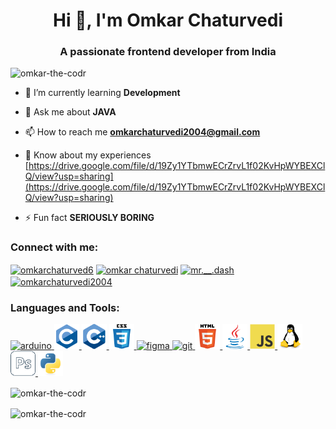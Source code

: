 <h1 align="center">Hi 👋, I'm Omkar Chaturvedi</h1>
<h3 align="center">A passionate frontend developer from India</h3>

<p align="left"> <img src="https://komarev.com/ghpvc/?username=omkar-the-codr&label=Profile%20views&color=0e75b6&style=flat" alt="omkar-the-codr" /> </p>

- 🌱 I’m currently learning **Development**

- 💬 Ask me about **JAVA**

- 📫 How to reach me **omkarchaturvedi2004@gmail.com**

- 📄 Know about my experiences [https://drive.google.com/file/d/19Zy1YTbmwECrZrvL1f02KvHpWYBEXClQ/view?usp=sharing](https://drive.google.com/file/d/19Zy1YTbmwECrZrvL1f02KvHpWYBEXClQ/view?usp=sharing)

- ⚡ Fun fact **SERIOUSLY BORING**

<h3 align="left">Connect with me:</h3>
<p align="left">
<a href="https://twitter.com/omkarchaturved6" target="blank"><img align="center" src="https://raw.githubusercontent.com/rahuldkjain/github-profile-readme-generator/master/src/images/icons/Social/twitter.svg" alt="omkarchaturved6" height="30" width="40" /></a>
<a href="https://linkedin.com/in/omkar chaturvedi" target="blank"><img align="center" src="https://raw.githubusercontent.com/rahuldkjain/github-profile-readme-generator/master/src/images/icons/Social/linked-in-alt.svg" alt="omkar chaturvedi" height="30" width="40" /></a>
<a href="https://instagram.com/mr.__.dash" target="blank"><img align="center" src="https://raw.githubusercontent.com/rahuldkjain/github-profile-readme-generator/master/src/images/icons/Social/instagram.svg" alt="mr.__.dash" height="30" width="40" /></a>
<a href="https://www.leetcode.com/omkarchaturvedi2004" target="blank"><img align="center" src="https://raw.githubusercontent.com/rahuldkjain/github-profile-readme-generator/master/src/images/icons/Social/leet-code.svg" alt="omkarchaturvedi2004" height="30" width="40" /></a>
</p>

<h3 align="left">Languages and Tools:</h3>
<p align="left"> <a href="https://www.arduino.cc/" target="_blank" rel="noreferrer"> <img src="https://cdn.worldvectorlogo.com/logos/arduino-1.svg" alt="arduino" width="40" height="40"/> </a> <a href="https://www.cprogramming.com/" target="_blank" rel="noreferrer"> <img src="https://raw.githubusercontent.com/devicons/devicon/master/icons/c/c-original.svg" alt="c" width="40" height="40"/> </a> <a href="https://www.w3schools.com/cpp/" target="_blank" rel="noreferrer"> <img src="https://raw.githubusercontent.com/devicons/devicon/master/icons/cplusplus/cplusplus-original.svg" alt="cplusplus" width="40" height="40"/> </a> <a href="https://www.w3schools.com/css/" target="_blank" rel="noreferrer"> <img src="https://raw.githubusercontent.com/devicons/devicon/master/icons/css3/css3-original-wordmark.svg" alt="css3" width="40" height="40"/> </a> <a href="https://www.figma.com/" target="_blank" rel="noreferrer"> <img src="https://www.vectorlogo.zone/logos/figma/figma-icon.svg" alt="figma" width="40" height="40"/> </a> <a href="https://git-scm.com/" target="_blank" rel="noreferrer"> <img src="https://www.vectorlogo.zone/logos/git-scm/git-scm-icon.svg" alt="git" width="40" height="40"/> </a> <a href="https://www.w3.org/html/" target="_blank" rel="noreferrer"> <img src="https://raw.githubusercontent.com/devicons/devicon/master/icons/html5/html5-original-wordmark.svg" alt="html5" width="40" height="40"/> </a> <a href="https://www.java.com" target="_blank" rel="noreferrer"> <img src="https://raw.githubusercontent.com/devicons/devicon/master/icons/java/java-original.svg" alt="java" width="40" height="40"/> </a> <a href="https://developer.mozilla.org/en-US/docs/Web/JavaScript" target="_blank" rel="noreferrer"> <img src="https://raw.githubusercontent.com/devicons/devicon/master/icons/javascript/javascript-original.svg" alt="javascript" width="40" height="40"/> </a> <a href="https://www.linux.org/" target="_blank" rel="noreferrer"> <img src="https://raw.githubusercontent.com/devicons/devicon/master/icons/linux/linux-original.svg" alt="linux" width="40" height="40"/> </a> <a href="https://www.photoshop.com/en" target="_blank" rel="noreferrer"> <img src="https://raw.githubusercontent.com/devicons/devicon/master/icons/photoshop/photoshop-line.svg" alt="photoshop" width="40" height="40"/> </a> <a href="https://www.python.org" target="_blank" rel="noreferrer"> <img src="https://raw.githubusercontent.com/devicons/devicon/master/icons/python/python-original.svg" alt="python" width="40" height="40"/> </a> </p>

<p><img align="center" src="https://github-readme-stats.vercel.app/api/top-langs?username=omkar-the-codr&show_icons=true&locale=en&layout=compact" alt="omkar-the-codr" /></p>

<p><img align="center" src="https://github-readme-streak-stats.herokuapp.com/?user=omkar-the-codr&" alt="omkar-the-codr" /></p>
